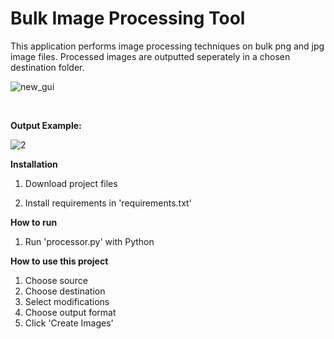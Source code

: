 # Bulk Image Processing Tool

This application performs image processing techniques on bulk png and jpg image files. Processed images are outputted seperately in a chosen destination folder.

![new_gui](https://user-images.githubusercontent.com/50201165/147389122-52571873-297b-4247-8402-e9396529965a.png)

<br>

**Output Example:**

![2](https://user-images.githubusercontent.com/50201165/147389252-66ea881d-445c-4c59-bbde-39598ff84b41.png)







**Installation**

1. Download project files

2. Install requirements in 'requirements.txt'

**How to run**

1. Run 'processor.py' with Python

**How to use this project**

1. Choose source
2. Choose destination
3. Select modifications
4. Choose output format
5. Click 'Create Images'
